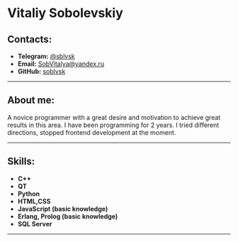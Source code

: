 # Vitaliy Sobolevskiy

## Contacts:

- **Telegram:** [@sblvsk](https://t.me/sblvsk)
- **Email:** [SobVitalya@yandex.ru](mailto:SobVitalya@yandex.ru)
- **GitHub:** [soblvsk](https://github.com/soblvsk)

---

## About me:

A novice programmer with a great desire and motivation to achieve great results in this area. I have been programming for 2 years. I tried different directions, stopped frontend development at the moment.

---

## Skills:

- **C++**
- **QT**
- **Python**
- **HTML,CSS**
- **JavaScript (basic knowledge)**
- **Erlang, Prolog (basic knowledge)**
- **SQL Server**

---